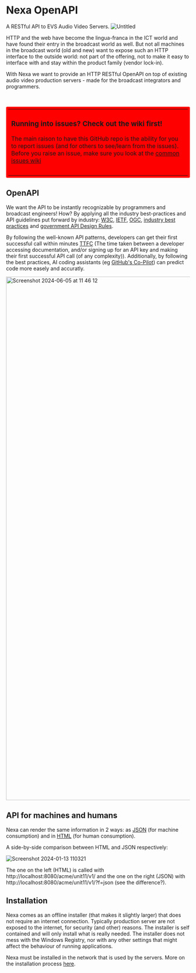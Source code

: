 # Nexa OpenAPI
A RESTful API to EVS Audio Video Servers.
![Untitled](https://github.com/pynch-tv/Nexa/assets/4082369/706e5937-f695-43aa-a806-421ad1c345d0)

HTTP and the web have become the lingua-franca in the ICT world and have found their entry in the broadcast world as well. But not all machines in the broadcast world (old and new) want to expose such an HTTP interface to the outside world: not part of the offering, not to make it easy to interface with and stay within the product family (vendor lock-in).

With Nexa we want to provide an HTTP RESTful OpenAPI on top of existing audio video production servers - made for the broadcast integrators and programmers.


<br/>
<table style="background-color:red;padding:6px;border-radius:3px;">
  <tr><td>
    <h3>Running into issues? Check out the wiki first!</h3>
The main raison to have this GitHub repo is the ability for you to report issues (and for others to see/learn from the issues). Before you raise an issue, make sure you look at the <a href="https://github.com/pynch-tv/Nexa/wiki/Common-Issues">common issues wiki</a>
    <h3></h3>
  </td></tr>
</table>

## OpenAPI

We want the API to be instantly recognizable by programmers and broadcast engineers! How? By applying all the industry best-practices and API guidelines put forward by industry: [W3C](https://www.w3.org/TR/dwbp/), [IETF](https://ietf.org), [OGC](https://ogcapi.ogc.org/), [industry best practices](https://stackoverflow.blog/2020/03/02/best-practices-for-rest-api-design/) and [government API Design Rules](https://gitdocumentatie.logius.nl/publicatie/api/adr/).

By following the well-known API patterns, developers can get their first successful call within minutes [TTFC](https://nordicapis.com/why-time-to-first-call-is-a-vital-api-metric) (The time taken between a developer accessing documentation, and/or signing up for an API key and making their first successful API call (of any complexity)). Additionally, by following the best practices, AI coding assistants (eg [GitHub's Co-Pilot](https://github.com/features/copilot)) can predict code more easely and accuratly.

<img width="1430" alt="Screenshot 2024-06-05 at 11 46 12" src="https://github.com/pynch-tv/Nexa/assets/4082369/8cb0cf8d-43e7-45a6-8f8c-143bec11d084">

## API for machines and humans

Nexa can render the same information in 2 ways: as [JSON](https://www.w3schools.com/whatis/whatis_json.asp) (for machine consumption) and in [HTML](https://www.w3schools.com/html/html_intro.asp) (for human consumption).

A side-by-side comparison between HTML and JSON respectively:

![Screenshot 2024-01-13 110321](https://github.com/pynch-tv/Nexa/assets/4082369/9881eea4-7527-44ab-838c-526b91a8b9f2)

The one on the left (HTML) is called with http://localhost:8080/acme/unit11/v1/ and the one on the right (JSON) with http://localhost:8080/acme/unit11/v1/?f=json (see the difference?).

## Installation

Nexa comes as an offline installer (that makes it slightly larger) that does not require an internet connection. Typically production server are not exposed to the internet, for security (and other) reasons. The installer is self contained and will only install what is really needed. The installer does not mess with the Windows Registry, nor with any other settings that might affect the behaviour of running applications.

Nexa must be installed in the network that is used by the servers. More on the installation process [here](https://github.com/pynch-tv/Nexa/wiki).
